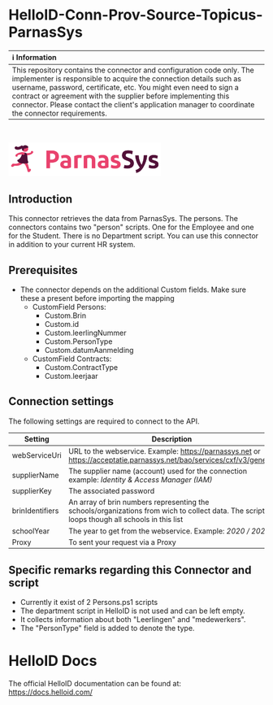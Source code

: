 # HelloID-Conn-Prov-Source-Topicus-ParnasSys

| :information_source: Information |
|:---------------------------|
| This repository contains the connector and configuration code only. The implementer is responsible to acquire the connection details such as username, password, certificate, etc. You might even need to sign a contract or agreement with the supplier before implementing this connector. Please contact the client's application manager to coordinate the connector requirements.       |

<br />

<p align="">
  <img src="Assets/logo.png" width="300">
</p>

## Introduction
This connector retrieves the data from ParnasSys. The persons. The connectors contains two "person" scripts. One for the Employee and one for the Student. There is no Department script. You can use this connector in addition to your current HR system.

## Prerequisites
 - The connector depends on the additional Custom fields. Make sure these a present before importing the mapping
    -  CustomField Persons:
        - Custom.Brin
        - Custom.id
        - Custom.leerlingNummer
        - Custom.PersonType
        - Custom.datumAanmelding
    -  CustomField Contracts:
        - Custom.ContractType
        - Custom.leerjaar


## Connection settings
The following settings are required to connect to the API.

| Setting     | Description |
| ------------ | ----------- |
| webServiceUri     |URL to the webservice. Example: https://parnassys.net or https://acceptatie.parnassys.net/bao/services/cxf/v3/generic  |
| supplierName   |The supplier name (account) used for the connection example: *Identity & Access Manager (IAM)*  |
| supplierKey    |  The associated password|
| brinIdentifiers | An array of brin numbers representing the schools/organizations from wich to collect data.  The script loops though all schools in this list
| schoolYear | The year to get from the webservice. Example: *2020 / 2021*
| Proxy | To sent your request via a Proxy


## Specific remarks regarding this Connector and script
- Currently it exist of 2 Persons.ps1 scripts
- The department script in HelloID is not used and can be left empty.
- It collects information about both "Leerlingen" and "medewerkers".
- The "PersonType" field is added to denote the type.

# HelloID Docs
The official HelloID documentation can be found at: https://docs.helloid.com/
